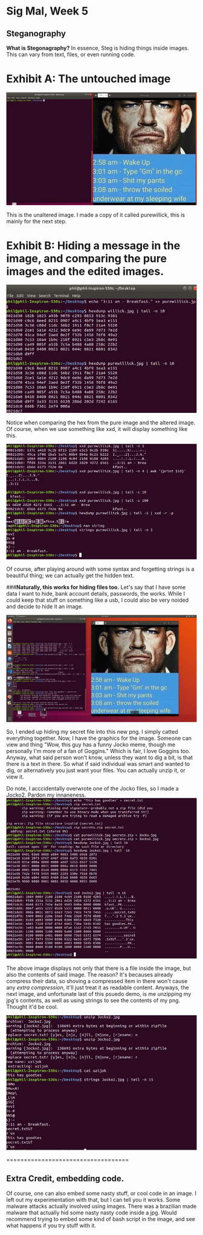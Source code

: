 # Sig Mal, Week 5

## Steganography


**What is Stegonagraphy?** 
In essence, Steg is hiding things inside images. This can vary from text, files, or even running code.

Exhibit A: The untouched image
==================================

![](img/thestart.png)

This is the unaltered image. I made a copy of it called purewillick, this is mainly for the next step.

Exhibit B: Hiding a message in the image, and comparing the pure images and the edited images.
==================================
![](img/themiddle.png)

Notice when comparing the hex from the pure image and the altered image. Of course, when we use something like xxd, it will display something like this. 

![](img/stringsnhex.png)

Of course, after playing around with some syntax and forgetting strings is a beautiful thing; we can actually get the hidden text.

###**Naturally, this works for hiding files too.**
Let's say that I have some data I want to hide, bank account details, passwords, the works. While I could keep that stuff on something like a usb, I could also be very noided and decide to hide it an image.

![](img/Jocko.png)

So, I ended up hiding my secret file into this new png. I simply catted everything together. Now, I have the graphics for the image. Someone can view and thing "Wow, this guy has a funny Jocko meme, though me personally I'm more of a fan of Goggins." Which is fair, I love Goggins too. Anyway, what said person won't know, unless they want to dig a bit, is that there is a text in there. So what if said individual was smart and wanted to dig, or alternatively you just want your files. You can actually unzip it, or view it.

Do note, I acccidentally overwrote one of the Jocko files, so I made a Jocko2. Pardon my innaneness.
![](img/oddity.png)

The above image displays not only that there is a file inside the image, but also the contents of said image. The reason? It's becauses already compress their data, so shoving a compressed item in there won't cause any *extra compression*, it'll just treat it as readable content. Anyways, the next image, and unfortunate last of this psuedo demo, is me unzipping my jpg's contents, as well as using strings to see the contents of my png. Thought it'd be cool.

![](img/theend.png)

===================================
## Extra Credit, embedding code.

Of course, one can also embed some nasty stuff, or cool code in an image. I left out my experimentation with that, but I can tell you it works. Some malware attacks actually involved using images. There was a brazilian made malware that actually hid some nasty nasty code inside a jpg. Would recommend trying to embed some kind of bash script in the image, and see what happens if you try stuff with it. 
